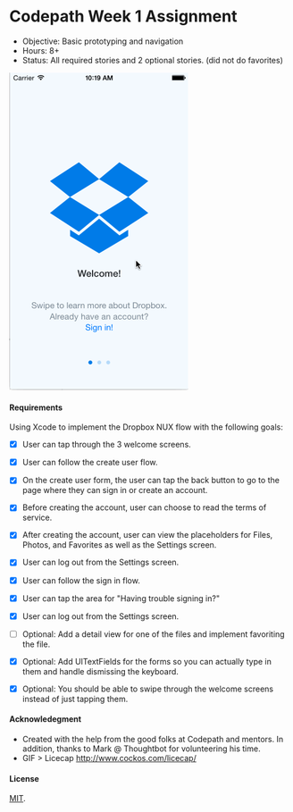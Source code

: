 # Codepath Week 1 Assignment

- Objective: Basic prototyping and navigation
- Hours: 8+
- Status: All required stories and 2 optional stories. (did not do favorites)

![GIF Walkthrough](/assets/hu-dropbox-overview.gif)


#### Requirements
Using Xcode to implement the Dropbox NUX flow with the following goals:

* [x] User can tap through the 3 welcome screens.
* [x] User can follow the create user flow.
* [x] On the create user form, the user can tap the back button to go to the page where they can sign in or create an account.
* [x] Before creating the account, user can choose to read the terms of service.
* [x] After creating the account, user can view the placeholders for Files, Photos, and Favorites as well as the Settings screen.
* [x] User can log out from the Settings screen.
* [x] User can follow the sign in flow.
* [x] User can tap the area for "Having trouble signing in?"
* [x] User can log out from the Settings screen.

* [ ] Optional: Add a detail view for one of the files and implement favoriting the file.
* [x] Optional: Add UITextFields for the forms so you can actually type in them and handle dismissing the keyboard.
* [x] Optional: You should be able to swipe through the welcome screens instead of just tapping them.

#### Acknowledegment
- Created with the help from the good folks at Codepath and mentors. In addition, thanks to Mark @ Thoughtbot for volunteering his time.
- GIF > Licecap http://www.cockos.com/licecap/

#### License
[MIT](LICENSE.md).
